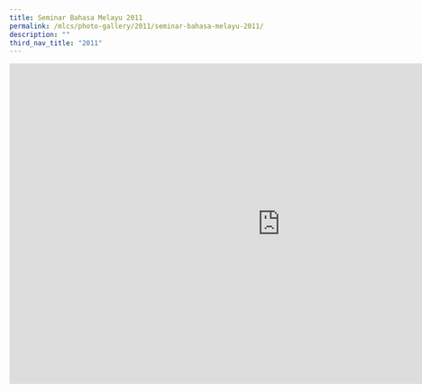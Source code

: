 ```yaml
---
title: Seminar Bahasa Melayu 2011
permalink: /mlcs/photo-gallery/2011/seminar-bahasa-melayu-2011/
description: ""
third_nav_title: "2011"
---
```

<iframe allowfullscreen="true" height="569" width="960" frameborder="0" src="https://docs.google.com/presentation/d/e/2PACX-1vQuy0lsp_O31AKJXOYP-sluPY2rlE8WwEth0j9SMYv2pBkuSfNPhXJh67tzVrLdU4NmrJf-y9xeKpVb/embed?start=true&amp;loop=true&amp;delayms=5000"></iframe>
